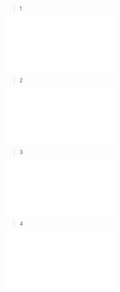 > 1

<iframe src="//player.bilibili.com/player.html?aid=642459335&bvid=BV1CY4y1G7Vw&cid=745773880&page=1" scrolling="no" border="0" frameborder="no" framespacing="0" allowfullscreen="true"> </iframe>


> 2

<iframe src="//player.bilibili.com/player.html?aid=427445041&bvid=BV1e3411g7is&cid=745773921&page=1" scrolling="no" border="0" frameborder="no" framespacing="0" allowfullscreen="true"> </iframe>



> 3

<iframe src="//player.bilibili.com/player.html?aid=384911204&bvid=BV1wZ4y1q7HR&cid=745773877&page=1" scrolling="no" border="0" frameborder="no" framespacing="0" allowfullscreen="true"> </iframe>



> 4

<iframe src="//player.bilibili.com/player.html?aid=214943034&bvid=BV1oa411L7AU&cid=745773878&page=1" scrolling="no" border="0" frameborder="no" framespacing="0" allowfullscreen="true"> </iframe>